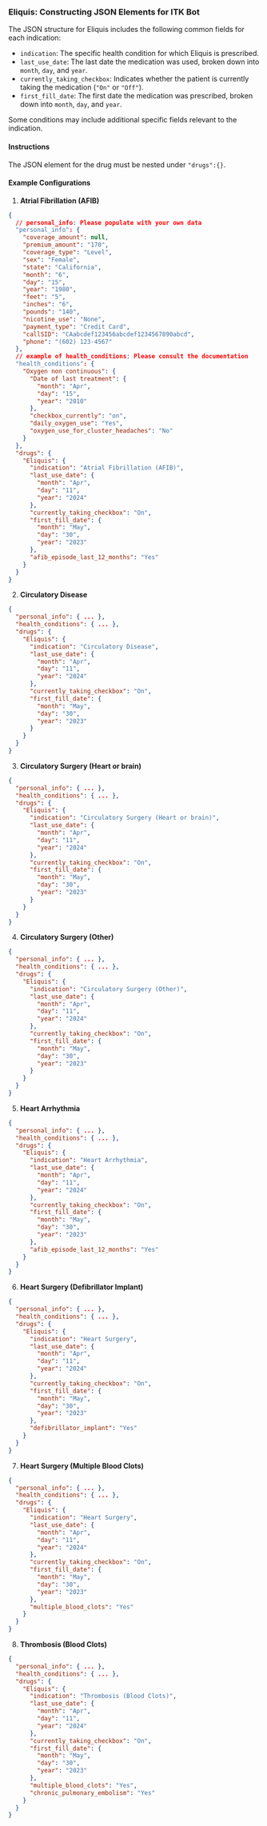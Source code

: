 ### Eliquis: Constructing JSON Elements for ITK Bot

The JSON structure for Eliquis includes the following common fields for each indication:

- `indication`: The specific health condition for which Eliquis is prescribed.
- `last_use_date`: The last date the medication was used, broken down into `month`, `day`, and `year`.
- `currently_taking_checkbox`: Indicates whether the patient is currently taking the medication (`"On"` or `"Off"`).
- `first_fill_date`: The first date the medication was prescribed, broken down into `month`, `day`, and `year`.

Some conditions may include additional specific fields relevant to the indication.

#### Instructions

The JSON element for the drug must be nested under `"drugs":{}`.

#### Example Configurations

1. **Atrial Fibrillation (AFIB)**

```json
{
  // personal_info: Please populate with your own data
  "personal_info": {
    "coverage_amount": null,
    "premium_amount": "170",
    "coverage_type": "Level",
    "sex": "Female",
    "state": "California",
    "month": "6",
    "day": "15",
    "year": "1980",
    "feet": "5",
    "inches": "6",
    "pounds": "140",
    "nicotine_use": "None",
    "payment_type": "Credit Card",
    "callSID": "CAabcdef123456abcdef1234567890abcd",
    "phone": "(602) 123-4567"
  },
  // example of health_conditions: Please consult the documentation
  "health_conditions": {
    "Oxygen non continuous": {
      "Date of last treatment": {
        "month": "Apr",
        "day": "15",
        "year": "2010"
      },
      "checkbox_currently": "on",
      "daily_oxygen_use": "Yes",
      "oxygen_use_for_cluster_headaches": "No"
    }
  },
  "drugs": {
    "Eliquis": {
      "indication": "Atrial Fibrillation (AFIB)",
      "last_use_date": {
        "month": "Apr",
        "day": "11",
        "year": "2024"
      },
      "currently_taking_checkbox": "On",
      "first_fill_date": {
        "month": "May",
        "day": "30",
        "year": "2023"
      },
      "afib_episode_last_12_months": "Yes"
    }
  }
}
```

2. **Circulatory Disease**

```json
{
  "personal_info": { ... },
  "health_conditions": { ... },
  "drugs": {
    "Eliquis": {
      "indication": "Circulatory Disease",
      "last_use_date": {
        "month": "Apr",
        "day": "11",
        "year": "2024"
      },
      "currently_taking_checkbox": "On",
      "first_fill_date": {
        "month": "May",
        "day": "30",
        "year": "2023"
      }
    }
  }
}
```

3. **Circulatory Surgery (Heart or brain)**

```json
{
  "personal_info": { ... },
  "health_conditions": { ... },
  "drugs": {
    "Eliquis": {
      "indication": "Circulatory Surgery (Heart or brain)",
      "last_use_date": {
        "month": "Apr",
        "day": "11",
        "year": "2024"
      },
      "currently_taking_checkbox": "On",
      "first_fill_date": {
        "month": "May",
        "day": "30",
        "year": "2023"
      }
    }
  }
}
```

4. **Circulatory Surgery (Other)**

```json
{
  "personal_info": { ... },
  "health_conditions": { ... },
  "drugs": {
    "Eliquis": {
      "indication": "Circulatory Surgery (Other)",
      "last_use_date": {
        "month": "Apr",
        "day": "11",
        "year": "2024"
      },
      "currently_taking_checkbox": "On",
      "first_fill_date": {
        "month": "May",
        "day": "30",
        "year": "2023"
      }
    }
  }
}
```

5. **Heart Arrhythmia**

```json
{
  "personal_info": { ... },
  "health_conditions": { ... },
  "drugs": {
    "Eliquis": {
      "indication": "Heart Arrhythmia",
      "last_use_date": {
        "month": "Apr",
        "day": "11",
        "year": "2024"
      },
      "currently_taking_checkbox": "On",
      "first_fill_date": {
        "month": "May",
        "day": "30",
        "year": "2023"
      },
      "afib_episode_last_12_months": "Yes"
    }
  }
}
```

6. **Heart Surgery (Defibrillator Implant)**

```json
{
  "personal_info": { ... },
  "health_conditions": { ... },
  "drugs": {
    "Eliquis": {
      "indication": "Heart Surgery",
      "last_use_date": {
        "month": "Apr",
        "day": "11",
        "year": "2024"
      },
      "currently_taking_checkbox": "On",
      "first_fill_date": {
        "month": "May",
        "day": "30",
        "year": "2023"
      },
      "defibrillator_implant": "Yes"
    }
  }
}
```

7. **Heart Surgery (Multiple Blood Clots)**

```json
{
  "personal_info": { ... },
  "health_conditions": { ... },
  "drugs": {
    "Eliquis": {
      "indication": "Heart Surgery",
      "last_use_date": {
        "month": "Apr",
        "day": "11",
        "year": "2024"
      },
      "currently_taking_checkbox": "On",
      "first_fill_date": {
        "month": "May",
        "day": "30",
        "year": "2023"
      },
      "multiple_blood_clots": "Yes"
    }
  }
}
```

8. **Thrombosis (Blood Clots)**

```json
{
  "personal_info": { ... },
  "health_conditions": { ... },
  "drugs": {
    "Eliquis": {
      "indication": "Thrombosis (Blood Clots)",
      "last_use_date": {
        "month": "Apr",
        "day": "11",
        "year": "2024"
      },
      "currently_taking_checkbox": "On",
      "first_fill_date": {
        "month": "May",
        "day": "30",
        "year": "2023"
      },
      "multiple_blood_clots": "Yes",
      "chronic_pulmonary_embolism": "Yes"
    }
  }
}
```
